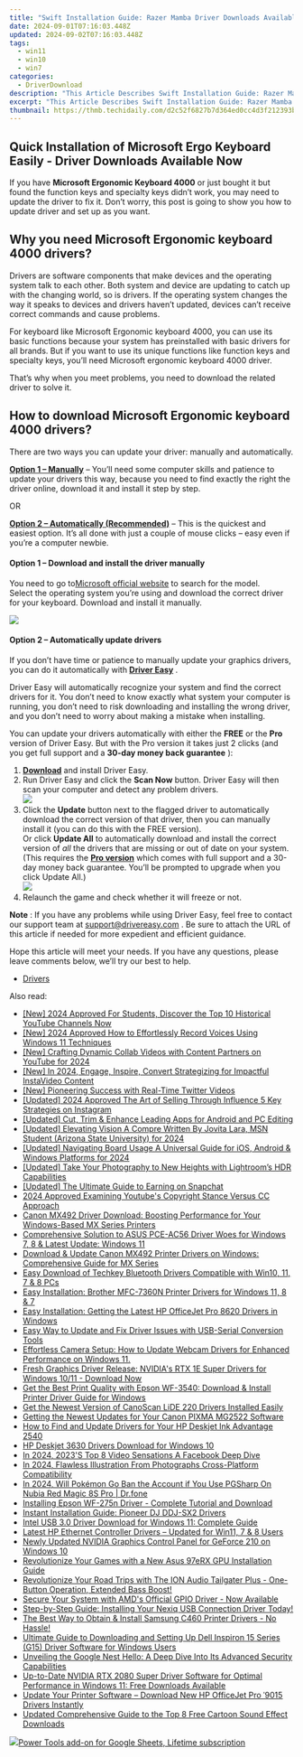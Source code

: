 ```yaml
---
title: "Swift Installation Guide: Razer Mamba Driver Downloads Available Here!"
date: 2024-09-01T07:16:03.448Z
updated: 2024-09-02T07:16:03.448Z
tags:
  - win11
  - win10
  - win7
categories:
  - DriverDownload
description: "This Article Describes Swift Installation Guide: Razer Mamba Driver Downloads Available Here!"
excerpt: "This Article Describes Swift Installation Guide: Razer Mamba Driver Downloads Available Here!"
thumbnail: https://thmb.techidaily.com/d2c52f6827b7d364ed0cc4d3f212393bb0ad8a3a90dc3d2a15bfc646351df71a.jpg
---
```


## Quick Installation of Microsoft Ergo Keyboard Easily - Driver Downloads Available Now

If you have **Microsoft Ergonomic Keyboard 4000** or just bought it but found the function keys and specialty keys didn’t work, you may need to update the driver to fix it. Don’t worry, this post is going to show you how to update driver and set up as you want.

## Why you need Microsoft Ergonomic keyboard 4000 drivers?

 Drivers are software components that make devices and the operating system talk to each other. Both system and device are updating to catch up with the changing world, so is drivers. If the operating system changes the way it speaks to devices and drivers haven’t updated, devices can’t receive correct commands and cause problems.

 For keyboard like Microsoft Ergonomic keyboard 4000, you can use its basic functions because your system has preinstalled with basic drivers for all brands. But if you want to use its unique functions like function keys and specialty keys, you’ll need Microsoft ergonomic keyboard 4000 driver.

 That’s why when you meet problems, you need to download the related driver to solve it.

## How to download Microsoft Ergonomic keyboard 4000 drivers?

 There are two ways you can update your driver: manually and automatically.

**[Option 1 – Manually](https://tools.techidaily.com/drivereasy/download/)**  – You’ll need some computer skills and patience to update your drivers this way, because you need to find exactly the right the driver online, download it and install it step by step.

OR

**[Option 2 – Automatically (Recommended)](https://www.drivereasy.com/knowledge/download-microsoft-ergonomic-keyboard-4000-drivers-easily-and-quickly/#op2)**  – This is the quickest and easiest option. It’s all done with just a couple of mouse clicks – easy even if you’re a computer newbie.

#### **Option 1 –** **Download and install the driver manually**

 You need to go to[Microsoft official website](https://www.microsoft.com/accessories/en-ca/d/natural-ergonomic-keyboard-4000) to search for the model.  
 Select the operating system you’re using and download the correct driver for your keyboard. Download and install it manually.

![](https://images.drivereasy.com/wp-content/uploads/2019/09/4000.jpg)

#### **Option 2 – Automatically update drivers**

 If you don’t have time or patience to manually update your graphics drivers, you can do it automatically with **[Driver Easy](https://tools.techidaily.com/drivereasy/download/)**  .

 Driver Easy will automatically recognize your system and find the correct drivers for it. You don’t need to know exactly what system your computer is running, you don’t need to risk downloading and installing the wrong driver, and you don’t need to worry about making a mistake when installing.

 You can update your drivers automatically with either the **FREE** or the **Pro** version of Driver Easy. But with the Pro version it takes just 2 clicks (and you get full support and a **30-day money back guarantee** ):

1. **[Download](https://tools.techidaily.com/drivereasy/download/)**  and install Driver Easy.
2. Run Driver Easy and click the **Scan Now** button. Driver Easy will then scan your computer and detect any problem drivers.  
![](https://images.drivereasy.com/wp-content/uploads/2019/09/amd1-1.jpg)
3. Click the **Update**  button next to the flagged driver to automatically download the correct version of that driver, then you can manually install it (you can do this with the FREE version).  
 Or click **Update All** to automatically download and install the correct version of _all_ the drivers that are missing or out of date on your system. (This requires the **[Pro version](https://tools.techidaily.com/drivereasy/download/)**  which comes with full support and a 30-day money back guarantee. You’ll be prompted to upgrade when you click Update All.)  
![](https://images.drivereasy.com/wp-content/uploads/2019/09/400.jpg)
4. Relaunch the game and check whether it will freeze or not.

**Note** : If you have any problems while using Driver Easy, feel free to contact our support team at [support@drivereasy.com](https://tools.techidaily.com/drivereasy/download/) .
 Be sure to attach the URL of this article if needed for more expedient and efficient guidance.

 Hope this article will meet your needs. If you have any questions, please leave comments below, we’ll try our best to help.

* [Drivers](https://tools.techidaily.com/drivereasy/download/)

<ins class="adsbygoogle"
     style="display:block"
     data-ad-format="autorelaxed"
     data-ad-client="ca-pub-7571918770474297"
     data-ad-slot="1223367746"></ins>



<ins class="adsbygoogle"
     style="display:block"
     data-ad-client="ca-pub-7571918770474297"
     data-ad-slot="8358498916"
     data-ad-format="auto"
     data-full-width-responsive="true"></ins>

<span class="atpl-alsoreadstyle">Also read:</span>
<div><ul>
<li><a href="https://youtube-docs.techidaily.com/024-approved-for-students-discover-the-top-10-historical-youtube-channels-now/"><u>[New] 2024 Approved  For Students, Discover the Top 10 Historical YouTube Channels Now</u></a></li>
<li><a href="https://article-posts.techidaily.com/new-2024-approved-how-to-effortlessly-record-voices-using-windows-11-techniques/"><u>[New] 2024 Approved  How to Effortlessly Record Voices Using Windows 11 Techniques</u></a></li>
<li><a href="https://facebook-video-footage.techidaily.com/new-crafting-dynamic-collab-videos-with-content-partners-on-youtube-for-2024/"><u>[New] Crafting Dynamic Collab Videos with Content Partners on YouTube for 2024</u></a></li>
<li><a href="https://instagram-video-files.techidaily.com/new-in-2024-engage-inspire-convert-strategizing-for-impactful-instavideo-content/"><u>[New] In 2024, Engage, Inspire, Convert  Strategizing for Impactful InstaVideo Content</u></a></li>
<li><a href="https://twitter-videos.techidaily.com/new-pioneering-success-with-real-time-twitter-videos/"><u>[New] Pioneering Success with Real-Time Twitter Videos</u></a></li>
<li><a href="https://instagram-clips.techidaily.com/updated-2024-approved-the-art-of-selling-through-influence-5-key-strategies-on-instagram/"><u>[Updated] 2024 Approved  The Art of Selling Through Influence  5 Key Strategies on Instagram</u></a></li>
<li><a href="https://instagram-video-recordings.techidaily.com/updated-cut-trim-and-enhance-leading-apps-for-android-and-pc-editing/"><u>[Updated] Cut, Trim & Enhance  Leading Apps for Android and PC Editing</u></a></li>
<li><a href="https://fox-http.techidaily.com/updated-elevating-vision-a-compre-written-by-jovita-lara-msn-student-arizona-state-university-for-2024/"><u>[Updated] Elevating Vision  A Compre Written By  Jovita Lara, MSN Student (Arizona State University) for 2024</u></a></li>
<li><a href="https://screen-mirroring-recording.techidaily.com/updated-navigating-board-usage-a-universal-guide-for-ios-android-and-windows-platforms-for-2024/"><u>[Updated] Navigating Board Usage  A Universal Guide for iOS, Android & Windows Platforms for 2024</u></a></li>
<li><a href="https://some-approaches.techidaily.com/updated-take-your-photography-to-new-heights-with-lightrooms-hdr-capabilities/"><u>[Updated] Take Your Photography to New Heights with Lightroom’s HDR Capabilities</u></a></li>
<li><a href="https://snapchat-videos.techidaily.com/updated-the-ultimate-guide-to-earning-on-snapchat/"><u>[Updated] The Ultimate Guide to Earning on Snapchat</u></a></li>
<li><a href="https://youtube-stream.techidaily.com/2024-approved-examining-youtubes-copyright-stance-versus-cc-approach/"><u>2024 Approved  Examining Youtube's Copyright Stance Versus CC Approach</u></a></li>
<li><a href="https://win-amazing.techidaily.com/canon-mx492-driver-download-boosting-performance-for-your-windows-based-mx-series-printers/"><u>Canon MX492 Driver Download: Boosting Performance for Your Windows-Based MX Series Printers</u></a></li>
<li><a href="https://win-amazing.techidaily.com/comprehensive-solution-to-asus-pce-ac56-driver-woes-for-windows-7-8-and-latest-update-windows-11/"><u>Comprehensive Solution to ASUS PCE-AC56 Driver Woes for Windows 7, 8 & Latest Update: Windows 11</u></a></li>
<li><a href="https://win-amazing.techidaily.com/download-and-update-canon-mx492-printer-drivers-on-windows-comprehensive-guide-for-mx-series/"><u>Download & Update Canon MX492 Printer Drivers on Windows: Comprehensive Guide for MX Series</u></a></li>
<li><a href="https://win-amazing.techidaily.com/easy-download-of-techkey-bluetooth-drivers-compatible-with-win10-11-7-and-8-pcs/"><u>Easy Download of Techkey Bluetooth Drivers Compatible with Win10, 11, 7 & 8 PCs</u></a></li>
<li><a href="https://win-amazing.techidaily.com/easy-installation-brother-mfc-7360n-printer-drivers-for-windows-11-8-and-7/"><u>Easy Installation: Brother MFC-7360N Printer Drivers for Windows 11, 8 & 7</u></a></li>
<li><a href="https://win-amazing.techidaily.com/easy-installation-getting-the-latest-hp-officejet-pro-8620-drivers-in-windows/"><u>Easy Installation: Getting the Latest HP OfficeJet Pro 8620 Drivers in Windows</u></a></li>
<li><a href="https://win-amazing.techidaily.com/easy-way-to-update-and-fix-driver-issues-with-usb-serial-conversion-tools/"><u>Easy Way to Update and Fix Driver Issues with USB-Serial Conversion Tools</u></a></li>
<li><a href="https://win-amazing.techidaily.com/effortless-camera-setup-how-to-update-webcam-drivers-for-enhanced-performance-on-windows-11/"><u>Effortless Camera Setup: How to Update Webcam Drivers for Enhanced Performance on Windows 11.</u></a></li>
<li><a href="https://win-amazing.techidaily.com/fresh-graphics-driver-release-nvidias-rtx-1e-super-drivers-for-windows-1011-download-now/"><u>Fresh Graphics Driver Release: NVIDIA's RTX 1E Super Drivers for Windows 10/11 - Download Now</u></a></li>
<li><a href="https://win-amazing.techidaily.com/get-the-best-print-quality-with-epson-wf-3540-download-and-install-printer-driver-guide-for-windows/"><u>Get the Best Print Quality with Epson WF-3540: Download & Install Printer Driver Guide for Windows</u></a></li>
<li><a href="https://win-amazing.techidaily.com/get-the-newest-version-of-canoscan-lide-220-drivers-installed-easily/"><u>Get the Newest Version of CanoScan LiDE 220 Drivers Installed Easily</u></a></li>
<li><a href="https://win-amazing.techidaily.com/getting-the-newest-updates-for-your-canon-pixma-mg2522-software/"><u>Getting the Newest Updates for Your Canon PIXMA MG2522 Software</u></a></li>
<li><a href="https://win-amazing.techidaily.com/how-to-find-and-update-drivers-for-your-hp-deskjet-ink-advantage-2540/"><u>How to Find and Update Drivers for Your HP Deskjet Ink Advantage 2540</u></a></li>
<li><a href="https://win-amazing.techidaily.com/hp-deskjet-3630-drivers-download-for-windows-10/"><u>HP Deskjet 3630 Drivers Download for Windows 10</u></a></li>
<li><a href="https://facebook-clips.techidaily.com/in-2024-2023s-top-8-video-sensations-a-facebook-deep-dive/"><u>In 2024, 2023'S Top 8 Video Sensations  A Facebook Deep Dive</u></a></li>
<li><a href="https://some-knowledge.techidaily.com/in-2024-flawless-illustration-from-photographs-cross-platform-compatibility/"><u>In 2024, Flawless Illustration From Photographs  Cross-Platform Compatibility</u></a></li>
<li><a href="https://pokemon-go-android.techidaily.com/in-2024-will-pokemon-go-ban-the-account-if-you-use-pgsharp-on-nubia-red-magic-8s-pro-drfone-by-drfone-virtual-android/"><u>In 2024, Will Pokémon Go Ban the Account if You Use PGSharp On Nubia Red Magic 8S Pro | Dr.fone</u></a></li>
<li><a href="https://win-amazing.techidaily.com/installing-epson-wf-275n-driver-complete-tutorial-and-download/"><u>Installing Epson WF-275n Driver - Complete Tutorial and Download</u></a></li>
<li><a href="https://win-amazing.techidaily.com/instant-installation-guide-pioneer-dj-ddj-sx2-drivers/"><u>Instant Installation Guide: Pioneer DJ DDJ-SX2 Drivers</u></a></li>
<li><a href="https://win-amazing.techidaily.com/intel-usb-30-driver-download-for-windows-11-complete-guide/"><u>Intel USB 3.0 Driver Download for Windows 11: Complete Guide</u></a></li>
<li><a href="https://win-amazing.techidaily.com/latest-hp-ethernet-controller-drivers-updated-for-win11-7-and-8-users/"><u>Latest HP Ethernet Controller Drivers – Updated for Win11, 7 & 8 Users</u></a></li>
<li><a href="https://win-amazing.techidaily.com/newly-updated-nvidia-graphics-control-panel-for-geforce-210-on-windows-10/"><u>Newly Updated NVIDIA Graphics Control Panel for GeForce 210 on Windows 10</u></a></li>
<li><a href="https://win-amazing.techidaily.com/revolutionize-your-games-with-a-new-asus-97erx-gpu-installation-guide/"><u>Revolutionize Your Games with a New Asus 97eRX GPU Installation Guide</u></a></li>
<li><a href="https://buynow-marvelous.techidaily.com/revolutionize-your-road-trips-with-the-ion-audio-tailgater-plus-one-button-operation-extended-bass-boost/"><u>Revolutionize Your Road Trips with The ION Audio Tailgater Plus - One-Button Operation, Extended Bass Boost!</u></a></li>
<li><a href="https://win-amazing.techidaily.com/1722978086858-secure-your-system-with-amds-official-gpio-driver-now-available/"><u>Secure Your System with AMD's Official GPIO Driver - Now Available</u></a></li>
<li><a href="https://win-amazing.techidaily.com/1722963817593-step-by-step-guide-installing-your-nexiq-usb-connection-driver-today/"><u>Step-by-Step Guide: Installing Your Nexiq USB Connection Driver Today!</u></a></li>
<li><a href="https://win-amazing.techidaily.com/the-best-way-to-obtain-and-install-samsung-c460-printer-drivers-no-hassle/"><u>The Best Way to Obtain & Install Samsung C460 Printer Drivers - No Hassle!</u></a></li>
<li><a href="https://win-amazing.techidaily.com/ultimate-guide-to-downloading-and-setting-up-dell-inspiron-15-series-g15-driver-software-for-windows-users/"><u>Ultimate Guide to Downloading and Setting Up Dell Inspiron 15 Series (G15) Driver Software for Windows Users</u></a></li>
<li><a href="https://buynow-help.techidaily.com/unveiling-the-google-nest-hello-a-deep-dive-into-its-advanced-security-capabilities/"><u>Unveiling the Google Nest Hello: A Deep Dive Into Its Advanced Security Capabilities</u></a></li>
<li><a href="https://win-amazing.techidaily.com/up-to-date-nvidia-rtx-2080-super-driver-software-for-optimal-performance-in-windows-11-free-downloads-available/"><u>Up-to-Date NVIDIA RTX 2080 Super Driver Software for Optimal Performance in Windows 11: Free Downloads Available</u></a></li>
<li><a href="https://win-amazing.techidaily.com/update-your-printer-software-download-new-hp-officejet-pro-9015-drivers-instantly/"><u>Update Your Printer Software – Download New HP OfficeJet Pro ˈ9015 Drivers Instantly</u></a></li>
<li><a href="https://audio-shaping.techidaily.com/updated-comprehensive-guide-to-the-top-8-free-cartoon-sound-effect-downloads/"><u>Updated Comprehensive Guide to the Top 8 Free Cartoon Sound Effect Downloads</u></a></li>
</ul></div>

<!-- affiliate ads begin -->
<a href="https://secure.2checkout.com/order/checkout.php?PRODS=4726807&QTY=1&AFFILIATE=108875&CART=1"><img src="https://secure.avangate.com/images/merchant/c14a8df1e1b4d5297e9cb30cb34d5a00/products/copy_copy_power-tools-48.png" border="0">Power Tools add-on for Google Sheets, Lifetime subscription</a>
<!-- affiliate ads end -->